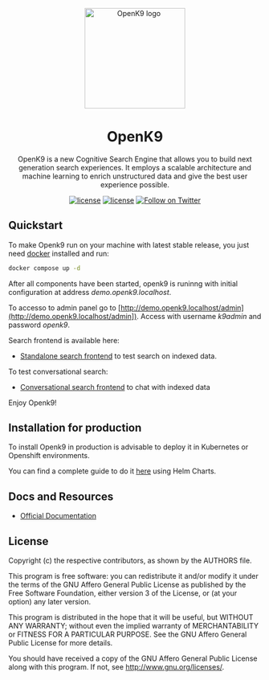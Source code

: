 <p align="center">
  <a href="https://www.openk9.io/" rel="noopener" target="_blank"><img width="200" src="media/logo.svg" alt="OpenK9 logo"></a></p>
</p>

<h1 align="center">OpenK9</h1>

<div align="center">

OpenK9 is a new Cognitive Search Engine that allows you to build next generation search experiences. It employs a scalable architecture and machine learning to enrich unstructured data and give the best user experience possible.

[![license](https://img.shields.io/badge/license-AGPL-blue.svg)](https://github.com/smclab/OpenK9/blob/master/LICENSE)
[![license](https://img.shields.io/github/v/release/smclab/openk9)](https://github.com/smclab/OpenK9/releases)
[![Follow on Twitter](https://img.shields.io/twitter/follow/K9Open.svg?label=follow+K9Open)](https://twitter.com/K9Open)

</div>

## Quickstart

To make Openk9 run on your machine with latest stable release, you just need [docker](https://docs.docker.com/get-started/get-docker/) installed and run:

```bash
docker compose up -d
```

After all components have been started, openk9 is runinng with initial configuration at address *demo.openk9.localhost*.

To accesso to admin panel go to [http://demo.openk9.localhost/admin](http://demo.openk9.localhost/admin]). Access with username *k9admin* and password *openk9*.

Search frontend is available here:

- [Standalone search frontend](http://demo.openk9.localhost) to test search on indexed data.

To test conversational search:

- [Conversational search frontend](http://demo.openk9.localhost/chat) to chat with indexed data

Enjoy Openk9!

## Installation for production

To install Openk9 in production is advisable to deploy it in Kubernetes or Openshift environments.

You can find a complete guide to do it [here](./helm-charts/README.md) using Helm Charts.

## Docs and Resources

- [Official Documentation](https://www.openk9.io/)


## License

Copyright (c) the respective contributors, as shown by the AUTHORS file.

This program is free software: you can redistribute it and/or modify
it under the terms of the GNU Affero General Public License as published
by the Free Software Foundation, either version 3 of the License, or
(at your option) any later version.

This program is distributed in the hope that it will be useful,
but WITHOUT ANY WARRANTY; without even the implied warranty of
MERCHANTABILITY or FITNESS FOR A PARTICULAR PURPOSE. See the
GNU Affero General Public License for more details.

You should have received a copy of the GNU Affero General Public License
along with this program. If not, see <http://www.gnu.org/licenses/>.
